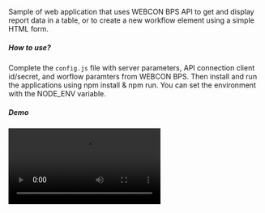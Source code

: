 Sample of web application that uses WEBCON BPS API to get and display report data in a table, or to create a new workflow element using a simple HTML form.

<h5>How to use?</h5>

Complete the <code>config.js</code> file with server parameters, API connection client id/secret, and worflow paramters from WEBCON BPS. Then install and run the applications using npm install & npm run. You can set the environment with the NODE_ENV variable.

<h5>Demo</h5>

<video src="demo.mp4" controls title="Demo"></video>